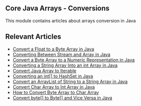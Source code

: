 ## Core Java Arrays - Conversions

This module contains articles about arrays conversion in Java

## Relevant Articles
- [Convert a Float to a Byte Array in Java](https://www.baeldung.com/java-convert-float-to-byte-array)
- [Converting Between Stream and Array in Java](https://www.baeldung.com/java-stream-to-array)
- [Convert a Byte Array to a Numeric Representation in Java](https://www.baeldung.com/java-byte-array-to-number)
- [Converting a String Array Into an int Array in Java](https://www.baeldung.com/java-convert-string-array-to-int-array)
- [Convert Java Array to Iterable](https://www.baeldung.com/java-array-convert-to-iterable)
- [Converting an int[] to HashSet in Java](https://www.baeldung.com/java-converting-int-array-to-hashset)
- [Convert an ArrayList of String to a String Array in Java](https://www.baeldung.com/java-convert-string-arraylist-array)
- [Convert Char Array to Int Array in Java](https://www.baeldung.com/java-convert-char-int-array)
- [How to Convert Byte Array to Char Array](https://www.baeldung.com/java-convert-byte-array-char)
- [Convert byte[] to Byte[] and Vice Versa in Java](https://www.baeldung.com/java-byte-array-wrapper-primitive-type-convert)
